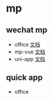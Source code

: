 # mp

## wechat mp

- office [文档](https://developers.weixin.qq.com/doc/)
- mp-vue [文档](http://mpvue.com/)
- uni-app [文档](https://uniapp.dcloud.io/)

## quick app

- office
